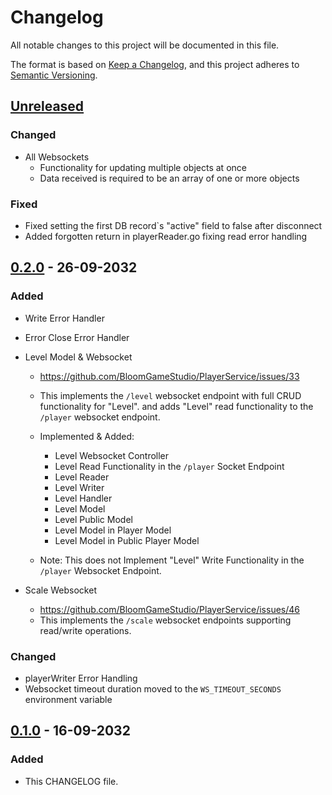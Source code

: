 # Changelog

All notable changes to this project will be documented in this file.

The format is based on [Keep a Changelog](https://keepachangelog.com/en/1.0.0/),
and this project adheres to [Semantic Versioning](https://semver.org/spec/v2.0.0.html).

## [Unreleased]

### Changed 

- All Websockets
  - Functionality for updating multiple objects at once
  - Data received is required to be an array of one or more objects
### Fixed

- Fixed setting the first DB record`s "active" field to false after disconnect
- Added forgotten return in playerReader.go fixing read error handling

## [0.2.0] - 26-09-2032 

### Added 

- Write Error Handler
- Error Close Error Handler

- Level Model & Websocket
  - https://github.com/BloomGameStudio/PlayerService/issues/33 
  - This implements the `/level` websocket endpoint with full CRUD functionality for "Level".
    and adds "Level" read functionality to the `/player` websocket endpoint.
   
  - Implemented & Added:
    - Level Websocket Controller
    - Level Read Functionality in the `/player` Socket Endpoint
    - Level Reader
    - Level Writer
    - Level Handler
    - Level Model
    - Level Public Model
    - Level Model in Player Model
    - Level Model in Public Player Model
  
  - Note: This does not Implement "Level" Write Functionality in the `/player` Websocket Endpoint.

- Scale Websocket
  - https://github.com/BloomGameStudio/PlayerService/issues/46
  - This implements the `/scale` websocket endpoints supporting read/write operations.

### Changed

-   playerWriter Error Handling
-   Websocket timeout duration moved to the `WS_TIMEOUT_SECONDS` environment variable

## [0.1.0] - 16-09-2032 

### Added

- This CHANGELOG file.


[unreleased]: https://github.com/BloomGameStudio/PlayerService/compare/staging...dev
[0.2.0]: https://github.com/BloomGameStudio/PlayerService/releases/tag/0.2.0
[0.1.0]: https://github.com/BloomGameStudio/PlayerService/releases/tag/0.1.0
